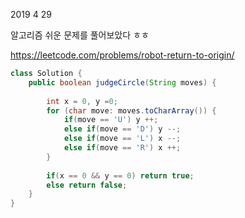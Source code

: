 2019 4 29

알고리즘 쉬운 문제를 풀어보았다 ㅎㅎ

https://leetcode.com/problems/robot-return-to-origin/

```java
class Solution {
    public boolean judgeCircle(String moves) {
        
        int x = 0, y =0;
        for (char move: moves.toCharArray()) {
            if(move == 'U') y ++;   
            else if(move == 'D') y --;    
            else if(move == 'L') x --;    
            else if(move == 'R') x ++;
        }
        
        if(x == 0 && y == 0) return true;
        else return false;
    }
}
```
